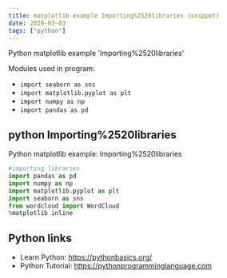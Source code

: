 ```yaml
---
title: matplotlib example Importing%2520libraries (snippet)
date: 2020-03-03
tags: ["python"]
---
```

Python matplotlib example 'Importing%2520libraries'


Modules used in program: 
* `import seaborn as sns `
* `import matplotlib.pyplot as plt `
* `import numpy as np`
* `import pandas as pd `

## python Importing%2520libraries

Python matplotlib example: Importing%2520libraries

```python
#importing libraries 
import pandas as pd 
import numpy as np
import matplotlib.pyplot as plt 
import seaborn as sns 
from wordcloud import WordCloud
%matplotlib inline

```

## Python links

- Learn Python: https://pythonbasics.org/
- Python Tutorial: https://pythonprogramminglanguage.com

